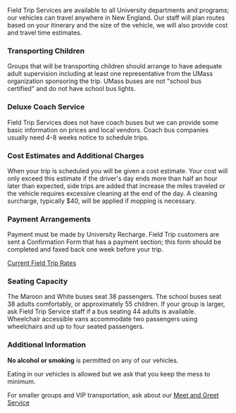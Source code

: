 Field Trip Services are available to all University departments and
programs; our vehicles can travel anywhere in New England. Our staff
will plan routes based on your itinerary and the size of the vehicle,
we will also provide cost and travel time estimates.

### Transporting Children ###
Groups that will be transporting children should arrange to have
adequate adult supervision including at least one representative from
the UMass organization sponsoring the trip. UMass buses are not
"school bus certified" and do not have school bus lights.

### Deluxe Coach Service ###
Field Trip Services does not have coach buses but we can provide
some basic information on prices and local vendors. Coach bus companies
usually need 4-8 weeks notice to schedule trips.

### Cost Estimates and Additional Charges ###
When your trip is scheduled you will be given a cost estimate.
Your cost will only exceed this estimate if the driver's day ends more
than half an hour later than expected, side trips are added that
increase the miles traveled or the vehicle requires excessive cleaning
at the end of the day. A cleaning surcharge, typically $40, will be
applied if mopping is necessary.

### Payment Arrangements ###
Payment must be made by University Recharge. Field Trip customers
are sent a Confirmation Form that has a payment section; this form
should be completed and faxed back one week before your trip.

[Current Field Trip Rates](rates_ft.html)

### Seating Capacity ###
The Maroon and White buses seat 38 passengers. The school buses seat
38 adults comfortably, or approximately 55 children. If your group is
larger, ask Field Trip Service staff if a bus seating 44 adults is
available. Wheelchair accessible vans accommodate two passengers using
wheelchairs and up to four seated passengers.

### Additional Information ###
**No alcohol or smoking** is permitted on any of our vehicles.

Eating in our vehicles is allowed but we ask that you keep the mess
to minimum.

For smaller groups and VIP transportation, ask about our [Meet and Greet
Service](meet_greet.html)
